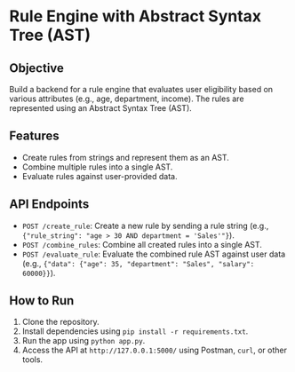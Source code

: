 # Rule Engine with Abstract Syntax Tree (AST)

## Objective
Build a backend for a rule engine that evaluates user eligibility based on various attributes (e.g., age, department, income). The rules are represented using an Abstract Syntax Tree (AST).

## Features
- Create rules from strings and represent them as an AST.
- Combine multiple rules into a single AST.
- Evaluate rules against user-provided data.

## API Endpoints
- `POST /create_rule`: Create a new rule by sending a rule string (e.g., `{"rule_string": "age > 30 AND department = 'Sales'"}`).
- `POST /combine_rules`: Combine all created rules into a single AST.
- `POST /evaluate_rule`: Evaluate the combined rule AST against user data (e.g., `{"data": {"age": 35, "department": "Sales", "salary": 60000}}`).

## How to Run
1. Clone the repository.
2. Install dependencies using `pip install -r requirements.txt`.
3. Run the app using `python app.py`.
4. Access the API at `http://127.0.0.1:5000/` using Postman, `curl`, or other tools.
